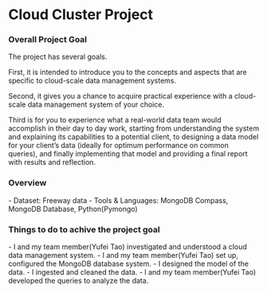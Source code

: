 # Cloud Cluster Project

<h3>Overall Project Goal</h3>

The project has several goals.

First, it is intended to introduce you to the concepts and aspects that are specific to cloud-scale data management systems. 

Second, it gives you a chance to acquire practical experience with a cloud-scale data management system of your choice. 

Third is for you to experience what a real-world data team would accomplish in their day to day work, starting from understanding the system and explaining its capabilities to a potential client, to designing a data model for your client’s data (ideally for optimum performance on common queries), and finally implementing that model and providing a final report with results and reflection. 

<h3><b>Overview</b></h3>
 - Dataset: Freeway data
 - Tools & Languages: MongoDB Compass, MongoDB Database, Python(Pymongo)

<h3><b>Things to do to achive the project goal</b></h3>
- I and my team member(Yufei Tao) investigated and understood a cloud data management system.
- I and my team member(Yufei Tao) set up, configured the MongoDB database system.
- I designed the model of the data.
- I ingested and cleaned the data.
- I and my team member(Yufei Tao) developed the queries to analyze the data.




